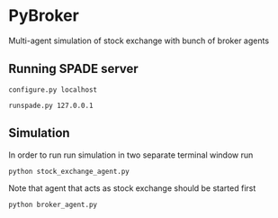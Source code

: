 # PyBroker

Multi-agent simulation of stock exchange with bunch of broker agents


## Running SPADE server

```
configure.py localhost

runspade.py 127.0.0.1
```

## Simulation

In order to run run simulation in two separate terminal window run

```
python stock_exchange_agent.py
```

Note that agent that acts as stock exchange should be started first

```
python broker_agent.py
```